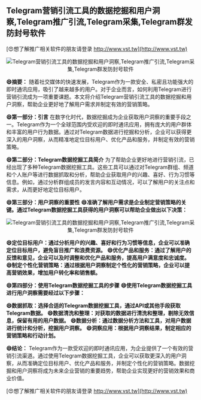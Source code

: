 ## **Telegram营销引流工具的数据挖掘和用户洞察,Telegram推广引流,Telegram采集,Telegram群发防封号软件**

[😍想了解推广相关软件的朋友请登录 http://www.vst.tw](http://www.vst.tw)

 <center><img src="https://vst.tw/MP4/tuiguang/png/7.png" alt="Telegram营销引流工具的数据挖掘和用户洞察,Telegram推广引流,Telegram采集,Telegram群发防封号软件"></center>

**😄摘要：**
随着社交媒体的快速发展，Telegram作为一款安全、私密且功能强大的即时通讯应用，吸引了越来越多的用户。对于企业而言，如何利用Telegram进行营销引流成为一项重要课题。本文将介绍Telegram营销引流工具的数据挖掘和用户洞察，帮助企业更好地了解用户需求并制定有效的营销策略。

**😄第一部分：引言**
在数字化时代，数据挖掘成为企业获取用户洞察的重要手段之一。Telegram作为一个全球范围内受欢迎的即时通讯应用，拥有庞大的用户群体和丰富的用户行为数据。通过对Telegram数据进行挖掘和分析，企业可以获得更深入的用户洞察，从而精准地定位目标用户、优化产品和服务，并制定有效的营销策略。

**😄第二部分：Telegram数据挖掘工具简介**
为了帮助企业更好地进行营销引流，已经出现了多种Telegram数据挖掘工具。这些工具可以通过对Telegram群组、频道和个人账户等进行数据抓取和分析，帮助企业获取用户的兴趣、喜好、行为习惯等信息。例如，通过分析群组成员的发言内容和互动情况，可以了解用户的关注点和需求，从而更好地定位目标用户。

**😄第三部分：用户洞察的重要性**
**😄准确了解用户需求是企业制定营销策略的关键。通过Telegram数据挖掘工具获得的用户洞察可以帮助企业做出以下决策：**

 <center><img src="https://vst.tw/MP4/tuiguang/png/2.png" alt="Telegram营销引流工具的数据挖掘和用户洞察,Telegram推广引流,Telegram采集,Telegram群发防封号软件"></center>

**😄定位目标用户：通过分析用户的兴趣、喜好和行为习惯等信息，企业可以准确定位目标用户，避免盲目推广和浪费资源。**
**😄优化产品和服务：通过了解用户的反馈和意见，企业可以及时调整和优化产品和服务，提高用户满意度和忠诚度。**
**😄制定个性化营销策略：通过根据用户洞察制定个性化的营销策略，企业可以提高营销效果，增加用户转化率和销售额。**

**😄第四部分：使用Telegram数据挖掘工具的步骤**
**😄使用Telegram数据挖掘工具进行用户洞察需要经过以下步骤：**

**😄数据抓取：选择合适的Telegram数据挖掘工具，通过API或其他手段获取Telegram数据。**
**😄数据清洗和整理：对获取的数据进行清洗和整理，剔除无效信息，保留有用的用户数据。**
**😄数据分析：通过数据分析方法和工具，对用户数据进行统计和分析，挖掘用户洞察。**
**😄洞察应用：根据用户洞察结果，制定相应的营销策略和行动计划。**

**😄结论：**
Telegram作为一款受欢迎的即时通讯应用，为企业提供了一个有效的营销引流渠道。通过使用Telegram数据挖掘工具，企业可以获取更深入的用户洞察，从而准确定位目标用户、优化产品和服务，并制定个性化的营销策略。数据挖掘和用户洞察将成为未来企业营销的重要趋势，帮助企业实现更好的营销效果和商业价值。

[😍想了解推广相关软件的朋友请登录 http://www.vst.tw](http://www.vst.tw)




